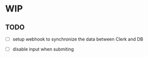 
# WIP

## TODO

 - [ ] setup webhook to synchronize the data between Clerk and DB

 - [ ] disable input when submiting
 